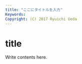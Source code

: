 ```yaml
---
title: "ここにタイトルを入力"
Keywords:
Copyright: (C) 2017 Ryuichi Ueda
---
```


# title

Write contents here.
